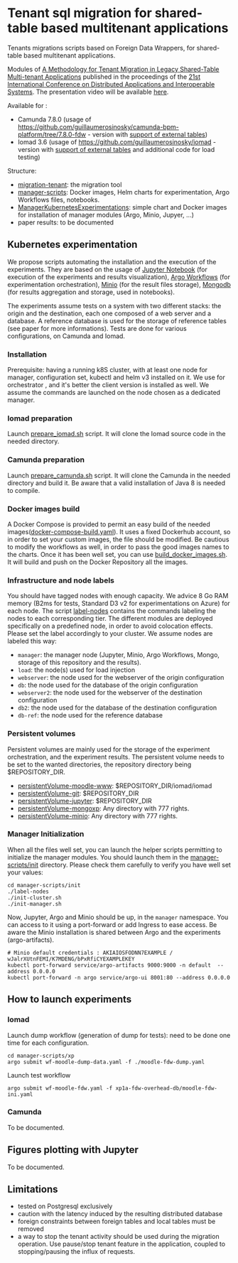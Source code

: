 # Tenant sql migration for shared-table based multitenant applications

Tenants migrations scripts based on Foreign Data Wrappers, for shared-table based multitenant applications. 

Modules of [A Methodology for Tenant Migration in Legacy Shared-Table Multi-tenant Applications](https://link.springer.com/chapter/10.1007/978-3-030-78198-9_1) published in the proceedings of the [21st International Conference on Distributed Applications and Interoperable Systems](https://www.discotec.org/2021/dais). The presentation video will be available [here](https://www.discotec.org/2021/programme#scalability-and-elasticity).

Available for :
- Camunda 7.8.0 (usage of https://github.com/guillaumerosinosky/camunda-bpm-platform/tree/7.8.0-fdw - version with [support of external tables](https://github.com/guillaumerosinosky/camunda-bpm-platform/commit/483eb09ccc95cec6dab19c9180633e3be7e48c76))
- Iomad 3.6 (usage of https://github.com/guillaumerosinosky/iomad - version with [support of external tables](https://github.com/guillaumerosinosky/iomad/commit/4d568d87625975654536f121401986b34a3a4565) and additional code for load testing)

Structure: 
* [migration-tenant](migration-tenant): the migration tool 
* [manager-scripts](manager-scripts): Docker images, Helm charts for experimentation, Argo Workflows files, notebooks.
* [ManagerKubernetesExperimentations](ManagerKubernetesExperimentations): simple chart and Docker images for installation of manager modules (Argo, Minio, Jupyer, ...)
* paper results: to be documented

## Kubernetes experimentation

We propose scripts automating the installation and the execution of the experiments. 
They are based on the usage of [Jupyter Notebook](https://jupyter.org/) (for execution of the experiments and results visualization), [Argo Workflows](https://argoproj.github.io/argo-workflows/) (for experimentation orchestration), [Minio](https://min.io/) (for the result files storage), [Mongodb](https://www.mongodb.com/) (for results aggregation and storage, used in notebooks). 

The experiments assume tests on a system with two different stacks: the origin and the destination, each one composed of a web server and a database. A reference database is used for the storage of reference tables (see paper for more informations). Tests are done for various configurations, on Camunda and Iomad.

### Installation

Prerequisite: having a running k8S cluster, with at least one node for manager, configuration set, kubectl and helm v3 installed on it. We use for orchestrator , and it's better the client version is installed as well. We assume the commands are launched on the node chosen as a dedicated manager.

### Iomad preparation

Launch [prepare_iomad.sh](prepare_iomad.sh) script. It will clone the Iomad source code in the needed directory.

### Camunda preparation

Launch [prepare_camunda.sh](prepare_camunda.sh) script. It will clone the Camunda in the needed directory and build it. Be aware that a valid installation of Java 8 is needed to compile.

### Docker images build

A Docker Compose is provided to permit an easy build of the needed images([docker-compose-build.yaml](docker-compose-build.yaml)). It uses a fixed Dockerhub account, so in order to set your custom images, the file should be modified. Be cautious to modify the workflows as well, in order to pass the good images names to the charts.
Once it has been well set, you can use [build_docker_images.sh](build_docker_images.sh). It will build and push on the Docker Repository all the images.

### Infrastructure and node labels

You should have tagged nodes with enough capacity. We advice 8 Go RAM memory (B2ms for tests, Standard D3 v2 for experimentations on Azure) for each node. 
The script [label-nodes](manager-scripts/init/label-nodes.sh) contains the commands labeling the nodes to each corresponding tier. The different modules are deployed specifically on a predefined node, in order to avoid colocation effects. Please set the label accordingly to your cluster. We assume nodes are labeled this way:
- `manager`: the manager node (Jupyter, Minio, Argo Workflows, Mongo, storage of this repository and the results).
- `load`: the node(s) used for load injection
- `webserver`: the node used for the webserver of the origin configuration
- `db`: the node used for the database of the origin configuration
- `webserver2`: the node used for the webserver of the destination configuration
- `db2`: the node used for the database of the destination configuration
- `db-ref`: the node used for the reference database

### Persistent volumes

Persistent volumes are mainly used for the storage of the experiment orchestration, and the experiment results.
The persistent volume needs to be set to the wanted directories, the repository directory being $REPOSITORY_DIR.
- [persistentVolume-moodle-www](manager-scripts/init/persistentVolume-moodle-www.yaml): $REPOSITORY_DIR/iomad/iomad
- [persistentVolume-git](manager-scripts/init/persistentVolume-git.yaml): $REPOSITORY_DIR
- [persistentVolume-jupyter](manager-scripts/init/persistentVolume-jupyter): $REPOSITORY_DIR
- [persistentVolume-mongoxp](manager-scripts/init/persistentVolume-mongoxp.yaml): Any directory with 777 rights.
- [persistentVolume-minio](manager-scripts/init/persistentVolume-minio.yaml): Any directory with 777 rights. 

### Manager Initialization

When all the files well set, you can launch the helper scripts permitting to initialize the manager modules.
You should launch them in the [manager-scripts/init](manager-scripts/init) directory. Please check them carefully to verify you have well set your values:

```
cd manager-scripts/init
./label-nodes
./init-cluster.sh
./init-manager.sh
```

Now, Jupyter, Argo and Minio should be up, in the `manager` namespace. You can access to it using a port-forward or add Ingress to ease access. Be aware the Minio installation is shared between Argo and the experiments (argo-artifacts).
```
# Minio default credentials : AKIAIOSFODNN7EXAMPLE / wJalrXUtnFEMI/K7MDENG/bPxRfiCYEXAMPLEKEY
kubectl port-forward service/argo-artifacts 9000:9000 -n default  --address 0.0.0.0
kubectl port-forward -n argo service/argo-ui 8001:80 --address 0.0.0.0
``` 

## How to launch experiments

### Iomad
Launch dump workflow (generation of dump for tests): need to be done one time for each configuration.
```
cd manager-scripts/xp
argo submit wf-moodle-dump-data.yaml -f ./moodle-fdw-dump.yaml
```

Launch test workflow
```
argo submit wf-moodle-fdw.yaml -f xp1a-fdw-overhead-db/moodle-fdw-ini.yaml
```

### Camunda

To be documented.

## Figures plotting with Jupyter

To be documented.

## Limitations 
- tested on Postgresql exclusively
- caution with the latency induced by the resulting distributed database
- foreign constraints between foreign tables and local tables must be removed
- a way to stop the tenant activity should be used during the migration operation. Use pause/stop tenant feature in the application, coupled to stopping/pausing the influx of requests.

